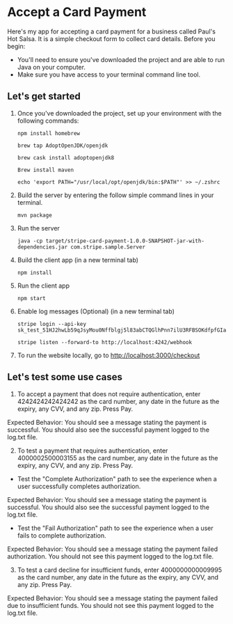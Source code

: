 # Accept a Card Payment
Here's my app for accepting a card payment for a business called Paul's Hot Salsa. It is a simple checkout form to collect card details. Before you begin: 

- You'll need to ensure you've downloaded the project and are able to run Java on your computer. 
- Make sure you have access to your terminal command line tool. 

## Let's get started
1. Once you've downloaded the project, set up your environment with the following commands:
    ```
    npm install homebrew

    brew tap AdoptOpenJDK/openjdk 

    brew cask install adoptopenjdk8

    Brew install maven

    echo 'export PATH="/usr/local/opt/openjdk/bin:$PATH"' >> ~/.zshrc
    ```
2. Build the server by entering the follow simple command lines in your terminal. 
    ```
    mvn package
    ```
3. Run the server
    ```
    java -cp target/stripe-card-payment-1.0.0-SNAPSHOT-jar-with-dependencies.jar com.stripe.sample.Server
    ```
4. Build the client app (in a new terminal tab)
   ```
   npm install
   ```
6. Run the client app
    ```
    npm start
    ```
7. Enable log messages (Optional) (in a new terminal tab)
    ```
    stripe login --api-key sk_test_51HJ2hwLb59qJsyMou0Nffblgj5l83abCTQGlhPnn7ilU3RFBSOKdfpfGIaGnBI7HhjKHtXJiA5bFxpHYeHhijrxJ008kUoWYTx

    stripe listen --forward-to http://localhost:4242/webhook
    ```
7. To run the website locally, go to [http://localhost:3000/checkout](http://localhost:3000/checkout)

## Let's test some use cases
1. To accept a payment that does not require authentication, enter 4242424242424242 as the card number, any date in the future as the expiry, any CVV, and any zip. Press Pay. 

Expected Behavior: You should see a message stating the payment is successful. You should also see the successful payment logged to the log.txt file. 

2. To test a payment that requires authentication, enter 4000002500003155 as the card number, any date in the future as the expiry, any CVV, and any zip. Press Pay.
- Test the "Complete Authorization" path to see the experience when a user successfully completes authorization. 

Expected Behavior: You should see a message stating the payment is successful. You should also see the successful payment logged to the log.txt file.
- Test the "Fail Authorization" path to see the experience when a user fails to complete authorization.

Expected Behavior: You should see a message stating the payment failed authorization. You should not see this payment logged to the log.txt file. 

3. To test a card decline for insufficient funds, enter 4000000000009995 as the card number, any date in the future as the expiry, any CVV, and any zip. Press Pay.

Expected Behavior: You should see a message stating the payment failed due to insufficient funds. You should not see this payment logged to the log.txt file. 
